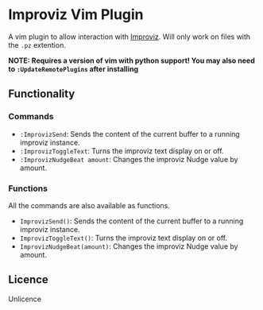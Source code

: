# Improviz Vim Plugin

A vim plugin to allow interaction with [Improviz](https://github.com/rumblesan/improviz). Will only work on files with the `.pz` extention.

**NOTE: Requires a version of vim with python support! You may also need to `:UpdateRemotePlugins` after installing**

## Functionality

### Commands

* `:ImprovizSend`: Sends the content of the current buffer to a running improviz instance.
* `:ImprovizToggleText`: Turns the improviz text display on or off.
* `:ImprovizNudgeBeat amount`: Changes the improviz Nudge value by amount.

### Functions

All the commands are also available as functions.

* `ImprovizSend()`: Sends the content of the current buffer to a running improviz instance.
* `ImprovizToggleText()`: Turns the improviz text display on or off.
* `ImprovizNudgeBeat(amount)`: Changes the improviz Nudge value by amount.

## Licence

Unlicence
